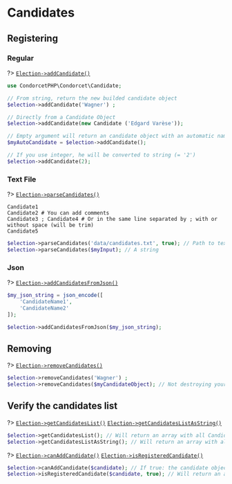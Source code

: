 # Candidates

## Registering

<!-- tabs:start -->
### **Regular**

?> [`Election->addCandidate()`](/Docs/MethodsReferences/Election%20Class/public%20Election--addCandidate)
```php
use CondorcetPHP\Condorcet\Candidate;

// From string, return the new builded candidate object
$election->addCandidate('Wagner') ;

// Directly from a Candidate Object
$election->addCandidate(new Candidate ('Edgard Varèse'));

// Empty argument will return an candidate object with an automatic name for you (From A to ZZZZZ)
$myAutoCandidate = $election->addCandidate();

// If you use integer, he will be converted to string (= '2')
$election->addCandidate(2);
```


### **Text File**

?> [`Election->parseCandidates()`](/Docs/MethodsReferences/Election%20Class/public%20Election--parseCandidates)
```
Candidate1
Candidate2 # You can add comments
Candidate3 ; Candidate4 # Or in the same line separated by ; with or without space (will be trim)
Candidate5
```

```php
$election->parseCandidates('data/candidates.txt', true); // Path to text file. Absolute or relative.
$election->parseCandidates($myInput); // A string
```

### **Json**

?> [`Election->addCandidatesFromJson()`](/Docs/MethodsReferences/Election%20Class/public%20Election--addCandidatesFromJson)
```php
$my_json_string = json_encode([
	'CandidateName1',
	'CandidateName2'
]);

$election->addCandidatesFromJson($my_json_string);
```

<!-- tabs:end -->

## Removing

?> [`Election->removeCandidates()`](/Docs/MethodsReferences/Election%20Class/public%20Election--removeCandidates)


```php
$election->removeCandidates('Wagner') ;
$election->removeCandidates($myCandidateObject); // Not destroying your Candidate object if leaving outside of the election object scope. But just unlink it from this Election.
```


## Verify the candidates list

?> [`Election->getCandidatesList()`](/Docs/MethodsReferences/Election%20Class/public%20Election--getCandidatesList) 
[`Election->getCandidatesListAsString()`](/Docs/MethodsReferences/Election%20Class/public%20Election--getCandidatesListAsString)

```php
$election->getCandidatesList(); // Will return an array with all Candidate object.
$election->getCandidatesListAsString(); // Will return an array with all candidate name as string.
```

?> [`Election->canAddCandidate()`](/Docs/MethodsReferences/Election%20Class/public%20Election--canAddCandidate) 
[`Election->isRegisteredCandidate()`](/Docs/MethodsReferences/Election%20Class/public%20Election--isRegisteredCandidate)

```php
$election->canAddCandidate($candidate); // If true: the candidate object and the candidate string name are available.
$election->isRegisteredCandidate($candidate, true); // Will return an array with all candidate name as string.
```